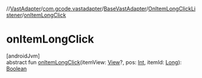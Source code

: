 //[VastAdapter](../../../../index.md)/[com.gcode.vastadapter](../../index.md)/[BaseVastAdapter](../index.md)/[OnItemLongClickListener](index.md)/[onItemLongClick](on-item-long-click.md)

# onItemLongClick

[androidJvm]\
abstract fun [onItemLongClick](on-item-long-click.md)(itemView: [View](https://developer.android.com/reference/kotlin/android/view/View.html)?, pos: [Int](https://kotlinlang.org/api/latest/jvm/stdlib/kotlin/-int/index.html), itemId: [Long](https://kotlinlang.org/api/latest/jvm/stdlib/kotlin/-long/index.html)): [Boolean](https://kotlinlang.org/api/latest/jvm/stdlib/kotlin/-boolean/index.html)
